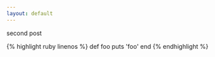 ```yaml
---
layout: default
---
```


second post

{% highlight ruby linenos %}
def foo
  puts 'foo'
end
{% endhighlight %}
